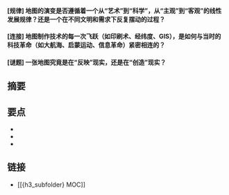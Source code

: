 #### [规律] 地图的演变是否遵循着一个从“艺术”到“科学”，从“主观”到“客观”的线性发展规律？还是一个在不同文明和需求下反复摆动的过程？


#### [连接] 地图制作技术的每一次飞跃（如印刷术、经纬度、GIS），是如何与当时的科技革命（如大航海、启蒙运动、信息革命）紧密相连的？


#### [谜题] 一张地图究竟是在“反映”现实，还是在“创造”现实？


## 摘要


## 要点

- 
- 
- 

## 链接

- [[{h3_subfolder} MOC]]
